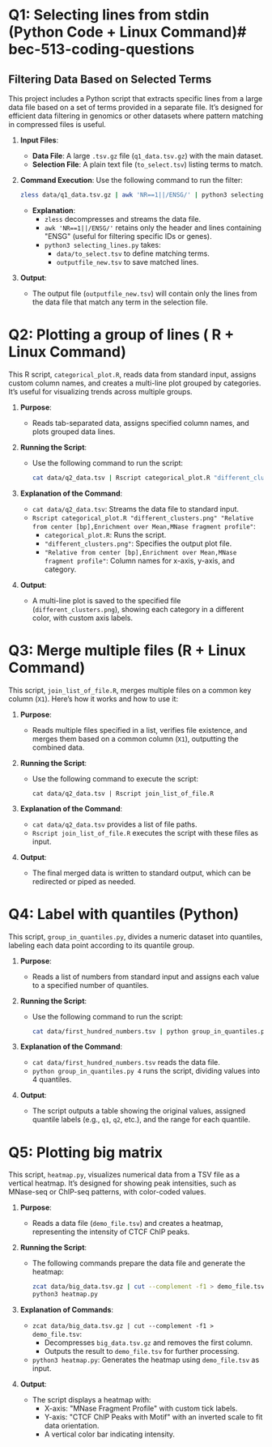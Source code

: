 # Q1: Selecting lines from stdin (Python Code + Linux Command)# bec-513-coding-questions
## Filtering Data Based on Selected Terms

This project includes a Python script that extracts specific lines from a large data file based on a set of terms provided in a separate file. It’s designed for efficient data filtering in genomics or other datasets where pattern matching in compressed files is useful.


1. **Input Files**:
   - **Data File**: A large `.tsv.gz` file (`q1_data.tsv.gz`) with the main dataset.
   - **Selection File**: A plain text file (`to_select.tsv`) listing terms to match.

2. **Command Execution**:
   Use the following command to run the filter:

   ```bash
   zless data/q1_data.tsv.gz | awk 'NR==1||/ENSG/' | python3 selecting_lines.py data/to_select.tsv outputfile_new.tsv
   ```

   - **Explanation**:
     - `zless` decompresses and streams the data file.
     - `awk 'NR==1||/ENSG/'` retains only the header and lines containing "ENSG" (useful for filtering specific IDs or genes).
     - `python3 selecting_lines.py` takes:
       - `data/to_select.tsv` to define matching terms.
       - `outputfile_new.tsv` to save matched lines.

3. **Output**:
   - The output file (`outputfile_new.tsv`) will contain only the lines from the data file that match any term in the selection file.

# Q2: Plotting a group of lines ( R + Linux Command)
This R script, `categorical_plot.R`, reads data from standard input, assigns custom column names, and creates a multi-line plot grouped by categories. It’s useful for visualizing trends across multiple groups.

1. **Purpose**:
   - Reads tab-separated data, assigns specified column names, and plots grouped data lines.

2. **Running the Script**:
   - Use the following command to run the script:
     ```bash
     cat data/q2_data.tsv | Rscript categorical_plot.R "different_clusters.png" "Relative from center [bp],Enrichment over Mean,MNase fragment profile"
     ```

3. **Explanation of the Command**:
   - `cat data/q2_data.tsv`: Streams the data file to standard input.
   - `Rscript categorical_plot.R "different_clusters.png" "Relative from center [bp],Enrichment over Mean,MNase fragment profile"`:
     - `categorical_plot.R`: Runs the script.
     - `"different_clusters.png"`: Specifies the output plot file.
     - `"Relative from center [bp],Enrichment over Mean,MNase fragment profile"`: Column names for x-axis, y-axis, and category.

4. **Output**:
   - A multi-line plot is saved to the specified file (`different_clusters.png`), showing each category in a different color, with custom axis labels.

# Q3: Merge multiple files (R + Linux Command)
This script, `join_list_of_file.R`, merges multiple files on a common key column (`X1`). Here’s how it works and how to use it:

1. **Purpose**: 
   - Reads multiple files specified in a list, verifies file existence, and merges them based on a common column (`X1`), outputting the combined data.

2. **Running the Script**:
   - Use the following command to execute the script:
     ```
     cat data/q2_data.tsv | Rscript join_list_of_file.R
     ```

3. **Explanation of the Command**:
   - `cat data/q2_data.tsv` provides a list of file paths.
   - `Rscript join_list_of_file.R` executes the script with these files as input.

4. **Output**:
   - The final merged data is written to standard output, which can be redirected or piped as needed.

# Q4: Label with quantiles (Python)
This script, `group_in_quantiles.py`, divides a numeric dataset into quantiles, labeling each data point according to its quantile group.

1. **Purpose**: 
   - Reads a list of numbers from standard input and assigns each value to a specified number of quantiles.

2. **Running the Script**:
   - Use the following command to run the script:
     ```bash
     cat data/first_hundred_numbers.tsv | python group_in_quantiles.py 4
     ```

3. **Explanation of the Command**:
   - `cat data/first_hundred_numbers.tsv` reads the data file.
   - `python group_in_quantiles.py 4` runs the script, dividing values into 4 quantiles.

4. **Output**:
   - The script outputs a table showing the original values, assigned quantile labels (e.g., `q1`, `q2`, etc.), and the range for each quantile.

# Q5: Plotting big matrix
This script, `heatmap.py`, visualizes numerical data from a TSV file as a vertical heatmap. It’s designed for showing peak intensities, such as MNase-seq or ChIP-seq patterns, with color-coded values.

1. **Purpose**: 
   - Reads a data file (`demo_file.tsv`) and creates a heatmap, representing the intensity of CTCF ChIP peaks.

2. **Running the Script**:
   - The following commands prepare the data file and generate the heatmap:
     ```bash
     zcat data/big_data.tsv.gz | cut --complement -f1 > demo_file.tsv
     python3 heatmap.py
     ```

3. **Explanation of Commands**:
   - `zcat data/big_data.tsv.gz | cut --complement -f1 > demo_file.tsv`: 
     - Decompresses `big_data.tsv.gz` and removes the first column.
     - Outputs the result to `demo_file.tsv` for further processing.
   - `python3 heatmap.py`: Generates the heatmap using `demo_file.tsv` as input.

4. **Output**:
   - The script displays a heatmap with:
     - X-axis: "MNase Fragment Profile" with custom tick labels.
     - Y-axis: "CTCF ChIP Peaks with Motif" with an inverted scale to fit data orientation.
     - A vertical color bar indicating intensity.

